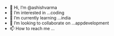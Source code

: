 - 👋 Hi, I’m @ashishvarma
- 👀 I’m interested in ...coding
- 🌱 I’m currently learning ...india
- 💞️ I’m looking to collaborate on ...appdevelopment
- 📫 How to reach me ...
<!---
ashish75683/ashish75683 is a ✨ special ✨ repository because its `README.md` (this file) appears on your GitHub profile.
You can click the Preview link to take a look at your changes.
--->
